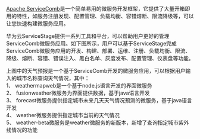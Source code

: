 [Apache ServiceComb](https://servicecomb.apache.org/)是一个简单易用的微服务开发框架，它提供了大量开箱即用的特性，如服务注册发现、配置管理、负载均衡、容错熔断、限流降级等，可以让您快速构建微服务应用。

华为云ServiceStage提供一系列工具和平台，可以帮助用户更好的管理ServiceComb微服务应用。如下图所示，用户可以基于ServiceStage完成ServiceComb微服务应用的开发、构建、部署、运维、注册、负载均衡、限流、降级、熔断、容错、错误注入、黑白名单、灰度发布、配置管理、仪表盘等功能。    

上图中的天气预报是一个基于ServiceComb开发的微服务应用，可以根据用户输入的城市名称查询天气情况，其中：  
1、	weathermapweb是一个基于node.js语言开发的界面微服务  
2、	fusionweather微服务为界面提供数据，基于java语言开发  
3、	forecast微服务提供指定城市未来几天天气情况预测的微服务，基于java语言开发  
4、	weather微服务提供指定城市当前的天气情况  
5、	weather-beta微服务是weather微服务的新版本，新增了查询指定城市紫外线情况的功能  
